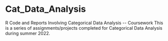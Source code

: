 # Cat_Data_Analysis
R Code and Reports Involving Categorical Data Analysis -- Coursework
This is a series of assignments/projects completed for Categorical Data Analysis during summer 2022.
